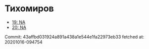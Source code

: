 # Тихомиров
- [19: NA](19.md)
- [20: NA](20.md)

Commit: 43affbd031924a891a438a1e544e1fa22973eb33
 fetched at: 20201016-094754
